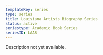 ```yaml
---
templateKey: series
type: series
title: Louisiana Artists Biography Series
status: active
seriestype: Academic Book Series
seriesID: LAAB
---
```

Description not yet available. 